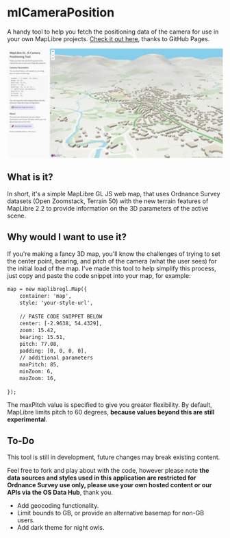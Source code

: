 # mlCameraPosition
A handy tool to help you fetch the positioning data of the camera for use in your own MapLibre projects. [Check it out here](https://abiddiscombe-os.github.io/mlCameraPosition/), thanks to GitHub Pages.

![User Interface Screenshot](docs/screenshot.jpeg)

## What is it?
In short, it's a simple MapLibre GL JS web map, that uses Ordnance Survey datasets (Open Zoomstack, Terrain 50) with the new terrain features of MapLibre 2.2 to provide information on the 3D parameters of the active scene.

## Why would I want to use it?
If you're making a fancy 3D map, you'll know the challenges of trying to set the center point, bearing, and pitch of the camera (what the user sees) for the initial load of the map. I've made this tool to help simplify this process, just copy and paste the code snippet into your map, for example:

```
map = new maplibregl.Map({
    container: 'map',
    style: 'your-style-url',

    // PASTE CODE SNIPPET BELOW
    center: [-2.9638, 54.4329],
    zoom: 15.42,
    bearing: 15.51,
    pitch: 77.08,
    padding: [0, 0, 0, 0],
    // additional parameters
    maxPitch: 85,
    minZoom: 6,
    maxZoom: 16,

});
```

The maxPitch value is specified to give you greater flexibility. By default, MapLibre limits pitch to 60 degrees, **because values beyond this are still experimental**.

## To-Do
This tool is still in development, future changes may break existing content.

Feel free to fork and play about with the code, however please note **the data sources and styles used in this application are restricted for Ordnance Survey use only, please use your own hosted content or our APIs via the OS Data Hub**, thank you.

- Add geocoding functionality.
- Limit bounds to GB, or provide an alternative basemap for non-GB users.
- Add dark theme for night owls.